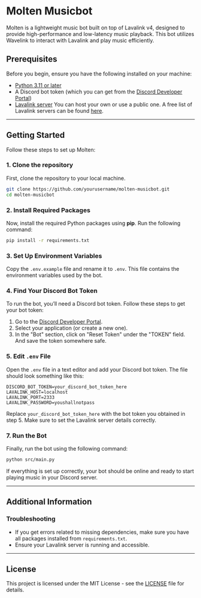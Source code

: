 # Molten Musicbot

Molten is a lightweight music bot built on top of Lavalink v4, designed to provide high-performance and low-latency music playback. This bot utilizes Wavelink to interact with Lavalink and play music efficiently.

## Prerequisites

Before you begin, ensure you have the following installed on your machine:

- [Python 3.11 or later](https://www.python.org/downloads/)
- A Discord bot token (which you can get from the [Discord Developer Portal](https://discord.com/developers/applications))
- [Lavalink server](<(https://lavalink.dev/getting-started).>) You can host your own or use a public one. A free list of Lavalink servers can be found [here](https://lavalink.darrennathanael.com/NoSSL/lavalink-without-ssl/).

---

## Getting Started

Follow these steps to set up Molten:

### 1. Clone the repository

First, clone the repository to your local machine.

```bash
git clone https://github.com/yourusername/molten-musicbot.git
cd molten-musicbot
```

### 2. Install Required Packages

Now, install the required Python packages using **pip**. Run the following command:

```bash
pip install -r requirements.txt
```

### 3. Set Up Environment Variables

Copy the `.env.example` file and rename it to `.env`. This file contains the environment variables used by the bot.

### 4. Find Your Discord Bot Token

To run the bot, you’ll need a Discord bot token. Follow these steps to get your bot token:

1. Go to the [Discord Developer Portal](https://discord.com/developers/applications).
2. Select your application (or create a new one).
3. In the "Bot" section, click on "Reset Token" under the "TOKEN" field. And save the token somewhere safe.

### 5. Edit `.env` File

Open the `.env` file in a text editor and add your Discord bot token. The file should look something like this:

```env
DISCORD_BOT_TOKEN=your_discord_bot_token_here
LAVALINK_HOST=localhost
LAVALINK_PORT=2333
LAVALINK_PASSWORD=youshallnotpass
```

Replace `your_discord_bot_token_here` with the bot token you obtained in step 5. Make sure to set the Lavalink server details correctly.

### 7. Run the Bot

Finally, run the bot using the following command:

```bash
python src/main.py
```

If everything is set up correctly, your bot should be online and ready to start playing music in your Discord server.

---

## Additional Information

### Troubleshooting

- If you get errors related to missing dependencies, make sure you have all packages installed from `requirements.txt`.
- Ensure your Lavalink server is running and accessible.

---

## License

This project is licensed under the MIT License - see the [LICENSE](LICENSE) file for details.
